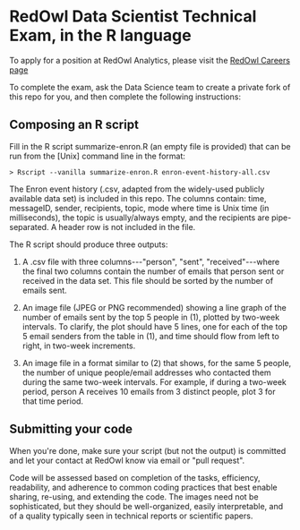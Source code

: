 RedOwl Data Scientist Technical Exam, in the R language
=======================================================

To apply for a position at RedOwl Analytics, please visit
the [RedOwl Careers page](http://redowlanalytics.com/careers/)

To complete the exam, ask the Data Science team to create a private
fork of this repo for you, and then complete the following
instructions:

Composing an R script
--------------------

Fill in the R script summarize-enron.R (an empty file is provided) that
can be run from the [Unix] command line in the format:

```
> Rscript --vanilla summarize-enron.R enron-event-history-all.csv
```

The Enron event history (.csv, adapted from the widely-used publicly
available data set) is included in this repo. The columns contain:
time, messageID, sender, recipients, topic, mode where time is Unix
time (in milliseconds), the topic is usually/always empty, and the
recipients are pipe-separated. A header row is not included in the
file.

The R script should produce three outputs:

1. A .csv file with three columns---"person", "sent",
"received"---where the final two columns contain the number of emails
that person sent or received in the data set. This file should be
sorted by the number of emails sent.

2. An image file (JPEG or PNG recommended) showing a line graph of the
number of emails sent by the top 5 people in (1), plotted by two-week
intervals. To clarify, the plot should have 5 lines, one for each of
the top 5 email senders from the table in (1), and time should flow
from left to right, in two-week increments.

3. An image file in a format similar to (2) that shows, for the same 5
people, the number of unique people/email addresses who contacted them
during the same two-week intervals. For example, if during a two-week
period, person A receives 10 emails from 3 distinct people, plot 3 for
that time period.


Submitting your code
--------------------

When you're done, make sure your script (but not the output) is
committed and let your contact at RedOwl know via email or "pull
request".

Code will be assessed based on completion of the tasks, efficiency,
readability, and adherence to common coding practices that best enable
sharing, re-using, and extending the code. The images need not be
sophisticated, but they should be well-organized, easily
interpretable, and of a quality typically seen in technical reports or
scientific papers.